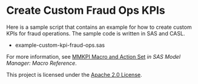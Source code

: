# Create Custom Fraud Ops KPIs

Here is a sample script that contains an example for how to create custom KPIs for fraud operations. The sample code is written in SAS and CASL.

* example-custom-kpi-fraud-ops.sas 

For more information, see [MMKPI Macro and Action Set](https://documentation.sas.com/doc/en/mdlmgrcdc/default/mdlmgrmacro/n0qm1nce8n36y7n1cc4htdv6vzp6.htm) _in SAS Model Manager: Macro Reference_.

This project is licensed under the [Apache 2.0 License](../../LICENSE).
